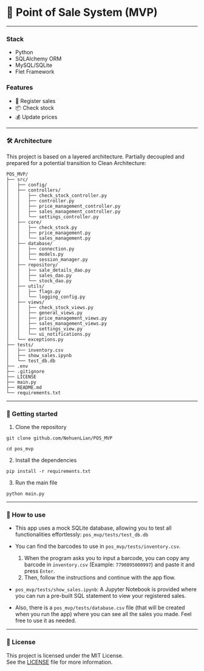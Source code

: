 # 🧾 Point of Sale System (MVP)

***
### Stack
- Python
- SQLAlchemy ORM
- MySQL/SQLite
- Flet Framework

### Features
- 🧾 Register sales
- 📦 Check stock
- 💰 Update prices

***
### 🛠️ Architecture
This project is based on a layered architecture. Partially decoupled and prepared for a potential transition to Clean Architecture:

```text
POS_MVP/
├── src/
│   ├── config/
│   ├── controllers/
│   │   ├── check_stock_controller.py
│   │   ├── controller.py
│   │   ├── price_management_controller.py
│   │   ├── sales_management_controller.py
│   │   └── settings_controller.py
│   ├── core/
│   │   ├── check_stock.py
│   │   ├── price_management.py
│   │   └── sales_management.py
│   ├── database/
│   │   ├── connection.py
│   │   ├── models.py
│   │   └── session_manager.py
│   ├── repository/
│   │   ├── sale_details_dao.py
│   │   ├── sales_dao.py
│   │   └── stock_dao.py
│   ├── utils/
│   │   ├── flags.py
│   │   └── logging_config.py
│   ├── views/
│   │   ├── check_stock_views.py
│   │   ├── general_views.py
│   │   ├── price_management_views.py
│   │   ├── sales_management_views.py
│   │   ├── settings_view.py
│   │   └── ui_notifications.py
│   └── exceptions.py
├── tests/
│   ├── inventory.csv
│   ├── show_sales.ipynb
│   └── test_db.db
├── .env
├── .gitignore
├── LICENSE
├── main.py
├── README.md
└── requirements.txt
```

***

### 🧪 Getting started

1. Clone the repository

`git clone github.com/NehuenLian/POS_MVP`

`cd pos_mvp`


2. Install the dependencies
   
`pip install -r requirements.txt`

3. Run the main file

`python main.py`

***

### 📘 How to use
- This app uses a mock SQLite database, allowing you to test all functionalities effortlessly: `pos_mvp/tests/test_db.db`

- You can find the barcodes to use in `pos_mvp/tests/inventory.csv`.<br>
  1.  When the program asks you to input a barcode, you can copy any barcode in `inventory.csv` (Example: `7790895000997`) and paste it and press `Enter`.
  2.  Then, follow the instructions and continue with the app flow.

- `pos_mvp/tests/show_sales.ipynb`: A Jupyter Notebook is provided where you can run a pre-built SQL statement to view your registered sales.

- Also, there is a `pos_mvp/tests/database.csv` file (that will be created when you run the app) where you can see all the sales you made. Feel free to use it as needed.

***

### 📄 License

This project is licensed under the MIT License.  
See the [LICENSE](./LICENSE) file for more information.
